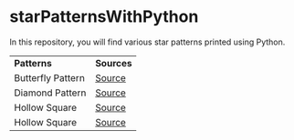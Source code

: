 # starPatternsWithPython
In this repository, you will find various star patterns printed using Python.
<table>

  <tr>
    <td><b>Patterns</b></td>
    <td><b>Sources</b></td>
  </tr>

  <tr>
    <td>
Butterfly Pattern
    </td>
    <td>
      <a target="_blank" href="https://github.com/ayanalyser/starPatternsWithPython/blob/main/butterfly.py">Source</a>
    </td>
  </tr>

  <tr>
    <td>Diamond Pattern</td>
    <td>
      <a target="_blank" href="https://github.com/ayanalyser/starPatternsWithPython/blob/main/diamond.py">Source</a>
    </td>
  </tr>

  <tr>
    <td>Hollow Square</td>
    <td>
      <a target="_blank" href="https://github.com/ayanalyser/starPatternsWithPython/blob/main/hollowsquare.py">Source</a>
    </td>
  </tr>

  <tr>
    <td>Hollow Square</td>
    <td>
      <a target="_blank" href="https://github.com/ayanalyser/starPatternsWithPython/blob/main/crossedSquare.py">Source</a>
    </td>
  </tr>
  
</table>
